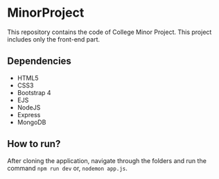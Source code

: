 # MinorProject
This repository contains the code of College Minor Project.
This project includes only the front-end part.

## Dependencies
* HTML5
* CSS3
* Bootstrap 4
* EJS
* NodeJS
* Express
* MongoDB

## How to run?
After cloning the application, navigate through the folders and run the command `npm run dev` or, `nodemon app.js`.